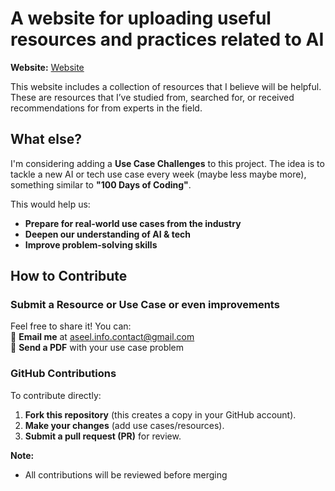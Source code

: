 # A website for uploading useful resources and practices related to AI   

 **Website:** [Website](https://aseelbahakeem.github.io/Learning-and-practicing-resources-website-AI/resources.html)

This website includes a collection of resources that I believe will be helpful. These are resources that I’ve studied from, searched for, or received recommendations for from experts in the field.  

## What else?
I'm considering adding a **Use Case Challenges** to this project. The idea is to tackle a new AI or tech use case every week (maybe less maybe more), something similar to **"100 Days of Coding"**.

This would help us:  
- **Prepare for real-world use cases from the industry**
- **Deepen our understanding of AI & tech**
- **Improve problem-solving skills**  

## How to Contribute  

### Submit a Resource or Use Case or even improvements 
Feel free to share it! You can:  
📩 **Email me** at [aseel.info.contact@gmail.com](mailto:aseel.info.contact@gmail.com)  
📄 **Send a PDF** with your use case problem  

### GitHub Contributions 
To contribute directly:  
1. **Fork this repository** (this creates a copy in your GitHub account).  
2. **Make your changes** (add use cases/resources).  
3. **Submit a pull request (PR)** for review.  

 **Note:**    
- All contributions will be reviewed before merging

